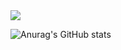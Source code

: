 <a href="https://www.instagram.com/dev_beenie/" target="_blank">
<img src="https://img.shields.io/badge/dev__beenie-E4405F?style=flat-square&logo=instagram&logoColor=FFFFFF"/>
</a>

![Anurag's GitHub stats](https://github-readme-stats.vercel.app/api?username=pyb8527&show_icons=true&theme=radical)

<!--
**pyb8527/pyb8527** is a ✨ _special_ ✨ repository because its `README.md` (this file) appears on your GitHub profile.

Here are some ideas to get you started:

- 🔭 I’m currently working on ...
- 🌱 I’m currently learning ...
- 👯 I’m looking to collaborate on ...
- 🤔 I’m looking for help with ...
- 💬 Ask me about ...
- 📫 How to reach me: ...
- 😄 Pronouns: ...
- ⚡ Fun fact: ...
-->
